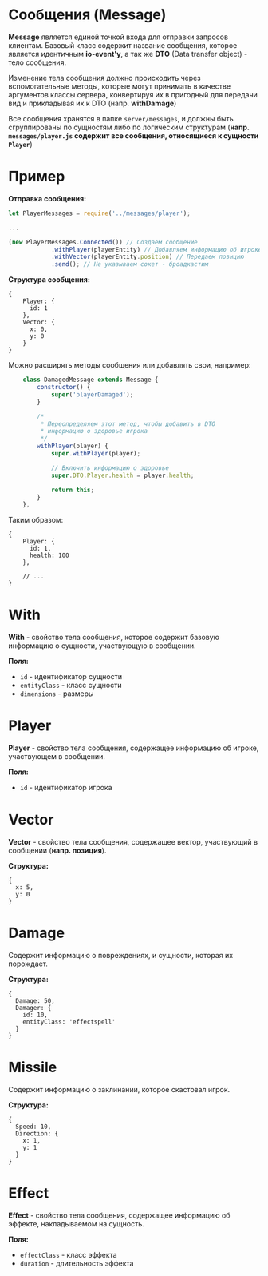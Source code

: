 # Сообщения (Message)

**Message** является единой точкой входа для отправки
запросов клиентам. Базовый класс содержит название сообщения, 
которое является идентичным **io-event'у**, а так же **DTO** (Data transfer object) - тело сообщения.

Изменение тела сообщения должно происходить через вспомогательные методы,
которые могут принимать в качестве аргументов классы сервера, 
конвертируя их в пригодный для передачи вид и прикладывая их к DTO (напр. **withDamage**)

Все сообщения хранятся в папке `server/messages`, и должны быть сгруппированы
по сущностям либо по логическим структурам (**напр. `messages/player.js` содержит все сообщения, относящиеся 
к сущности `Player`**)

# Пример

**Отправка сообщения:**

```js
let PlayerMessages = require('../messages/player');

...

(new PlayerMessages.Connected()) // Создаем сообщение
            .withPlayer(playerEntity) // Добавляем информацию об игроке
            .withVector(playerEntity.position) // Передаем позицию
            .send(); // Не указываем сокет - броадкастим
```

**Структура сообщения:**
```
{ 
    Player: { 
      id: 1 
    }, 
    Vector: { 
      x: 0, 
      y: 0 
    } 
}
```

Можно расширять методы сообщения или добавлять свои, например:

```js
    class DamagedMessage extends Message {
        constructor() {
            super('playerDamaged');
        }

        /*
         * Переопределяем этот метод, чтобы добавить в DTO
         * информацию о здоровье игрока
         */
        withPlayer(player) {
            super.withPlayer(player);

            // Включить информацию о здоровье
            super.DTO.Player.health = player.health;

            return this;
        }
    },
```

Таким образом:
```
{ 
    Player: { 
      id: 1,
      health: 100
    }, 
    
    // ...
}
```

# With

**With** - свойство тела сообщения, которое содержит базовую
информацию о сущности, участвующую в сообщении. 

**Поля:**

- `id` - идентификатор сущности
- `entityClass` - класс сущности
- `dimensions` - размеры

# Player

**Player** - свойство тела сообщения, содержащее информацию об игроке,
участвующем в сообщении.

**Поля:**

- `id` - идентификатор игрока

# Vector

**Vector** - свойство тела сообщения, содержащее вектор, участвующий
в сообщении (**напр. позиция**).

**Структура:**
```
{
  x: 5,
  y: 0
}
```

# Damage

Содержит информацию о повреждениях, и сущности, которая их порождает.

**Структура:**
```
{
  Damage: 50,
  Damager: {
    id: 10,
    entityClass: 'effectspell'
  }
}
```

# Missile

Содержит информацию о заклинании, которое скастовал игрок.

**Структура:**
```
{
  Speed: 10,
  Direction: {
    x: 1,
    y: 1
  }
}
```

# Effect

**Effect** - свойство тела сообщения, содержащее информацию
об эффекте, накладываемом на сущность.

**Поля:**

- `effectClass` - класс эффекта
- `duration` - длительность эффекта
